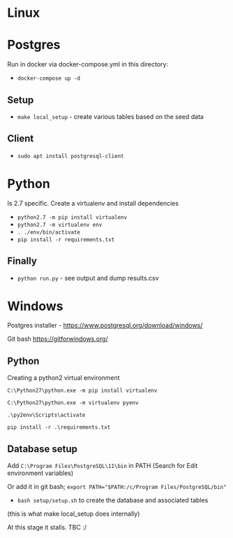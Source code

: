 # Linux

# Postgres

Run in docker via docker-compose.yml in this directory:

* `docker-compose up -d`

## Setup

* `make local_setup` - create various tables based on the seed data

## Client

* `sudo apt install postgresql-client`

# Python

Is 2.7 specific. Create a virtualenv and install dependencies

 * `python2.7 -m pip install virtualenv`
 * `python2.7 -m virtualenv env`
 * `. ./env/bin/activate`
 * `pip install -r requirements.txt`

## Finally

 * `python run.py` - see output and dump results.csv

# Windows

Postgres installer - https://www.postgresql.org/download/windows/

Git bash https://gitforwindows.org/

## Python

Creating a python2 virtual environment

```
C:\Python27\python.exe -m pip install virtualenv

C:\Python27\python.exe -m virtualenv pyenv

.\py2env\Scripts\activate

pip install -r .\requirements.txt

```

## Database setup

Add `C:\Program Files\PostgreSQL\11\bin` in PATH (Search for Edit environment variables)

Or add it in git bash; `export PATH="$PATH:/c/Program Files/PostgreSQL/bin"`

* `bash setup/setup.sh` to create the database and associated tables 

(this is what make local_setup does internally)

At this stage it stalls. TBC :/





